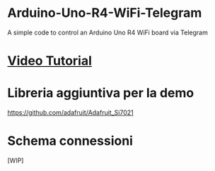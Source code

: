 # Arduino-Uno-R4-WiFi-Telegram
A simple code to control an Arduino Uno R4 WiFi board via Telegram

# [Video Tutorial](https://youtu.be/URIxiy2y3ac)

# Libreria aggiuntiva per la demo
https://github.com/adafruit/Adafruit_Si7021

# Schema connessioni
[WIP]
